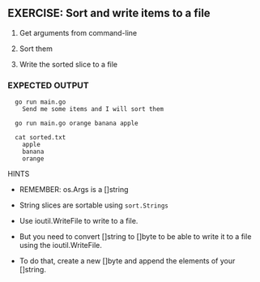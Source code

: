 ## EXERCISE: Sort and write items to a file

 1. Get arguments from command-line

 2. Sort them

 3. Write the sorted slice to a file


### EXPECTED OUTPUT
```
  go run main.go
    Send me some items and I will sort them

  go run main.go orange banana apple

  cat sorted.txt
    apple
    banana
    orange
```

HINTS

  + REMEMBER: os.Args is a []string

  + String slices are sortable using `sort.Strings`

  + Use ioutil.WriteFile to write to a file.

  + But you need to convert []string to []byte to be able to
    write it to a file using the ioutil.WriteFile.

  + To do that, create a new []byte and append the elements of your
    []string.